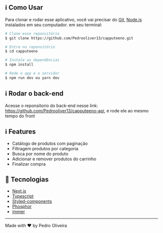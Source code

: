 ## :information_source: Como Usar

Para clonar e rodar esse aplicativo, você vai precisar do [Git](https://git-scm.com), [Node.js](https://nodejs.org/en/) instalados em seu computador. em seu terminal:

```bash
# Clone esse reponsitório
$ git clone https://github.com/Pedrooliver13/capputeeno.git

# Entre no reponsitório
$ cd capputeeno

# Instale as dependências 
$ npm install

# Rode o app e o servidor
$ npm run dev ou yarn dev

```

## :information_source: Rodar o back-end

Acesse o reponsitorio do back-end nesse link: https://github.com/Pedrooliver13/capputeeno-api, e rode ele ao mesmo tempo do front

## :information_source: Features

- Catálogo de produtos com paginação
- Filtragem produtos por categoria
- Busca por nome do produto
- Adicionar e remover produtos do carrinho
- Finalizar compra


## :rocket: Tecnologias

-  [Next.js](https://nextjs.org/docs)
-  [Typescript](https://www.typescriptlang.org/)
-  [Styled-components](https://www.styled-components.com/)
-  [Phosphor](https://phosphoricons.com/)
-  [immer](https://immerjs.github.io/immer/)

---

Made with ♥ by Pedro Oliveira
